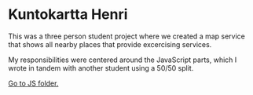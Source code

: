 # Kuntokartta Henri

This was a three person student project where we created a map service that shows all nearby places that provide excercising services.

My responsibilities were centered around the JavaScript parts, which I wrote in tandem with another student using a 50/50 split.

<a href="https://github.com/Tschokkinen/map-project/tree/main/KuntoKarttaHENRI_palautettava_versio/Nettisivu%20ja%20js-kartta/js">Go to JS folder.</a>
